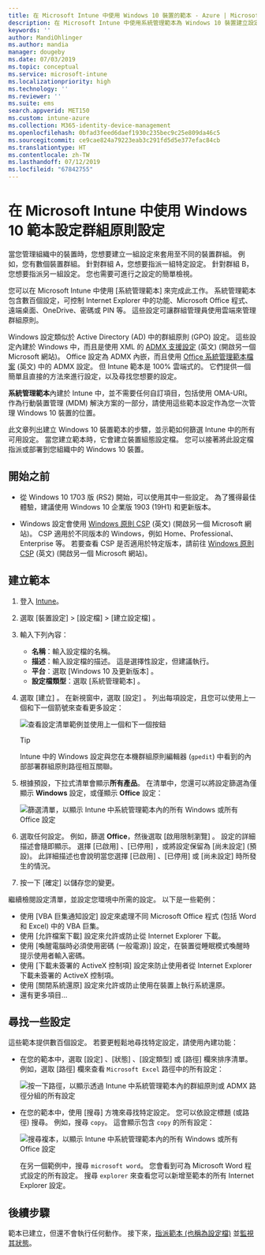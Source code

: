 ```yaml
---
title: 在 Microsoft Intune 中使用 Windows 10 裝置的範本 - Azure | Microsoft Docs
description: 在 Microsoft Intune 中使用系統管理範本為 Windows 10 裝置建立設定群組。 使用裝置組態設定檔中的這些設定，來控制 Office 程式、保護 Internet Explorer 中的功能、控制對 OneDrive 的存取、使用遠端桌面功能、啟用 [自動播放]、設定電源管理設定、使用 HTTP 列印、使用不同的使用者登入選項，以及控制事件記錄檔大小。
keywords: ''
author: MandiOhlinger
ms.author: mandia
manager: dougeby
ms.date: 07/03/2019
ms.topic: conceptual
ms.service: microsoft-intune
ms.localizationpriority: high
ms.technology: ''
ms.reviewer: ''
ms.suite: ems
search.appverid: MET150
ms.custom: intune-azure
ms.collection: M365-identity-device-management
ms.openlocfilehash: 0bfad3feed6daef1930c235bec9c25e809da46c5
ms.sourcegitcommit: ce9cae824a79223eab3c291fd5d5e377efac84cb
ms.translationtype: HT
ms.contentlocale: zh-TW
ms.lasthandoff: 07/12/2019
ms.locfileid: "67842755"
---
```

# <a name="use-windows-10-templates-to-configure-group-policy-settings-in-microsoft-intune"></a>在 Microsoft Intune 中使用 Windows 10 範本設定群組原則設定

當您管理組織中的裝置時，您想要建立一組設定來套用至不同的裝置群組。 例如，您有數個裝置群組。 針對群組 A，您想要指派一組特定設定。 針對群組 B，您想要指派另一組設定。 您也需要可進行之設定的簡單檢視。

您可以在 Microsoft Intune 中使用 [系統管理範本]  來完成此工作。 系統管理範本包含數百個設定，可控制 Internet Explorer 中的功能、Microsoft Office 程式、遠端桌面、OneDrive、密碼或 PIN 等。 這些設定可讓群組管理員使用雲端來管理群組原則。

Windows 設定類似於 Active Directory (AD) 中的群組原則 (GPO) 設定。 這些設定內建於 Windows 中，而且是使用 XML 的 [ADMX 支援設定](https://docs.microsoft.com/windows/client-management/mdm/understanding-admx-backed-policies) \(英文\) (開啟另一個 Microsoft 網站)。 Office 設定為 ADMX 內嵌，而且使用 [Office 系統管理範本檔案](https://www.microsoft.com/download/details.aspx?id=49030) \(英文\) 中的 ADMX 設定。 但 Intune 範本是 100% 雲端式的。 它們提供一個簡單且直接的方法來進行設定，以及尋找您想要的設定。

**系統管理範本**內建於 Intune 中，並不需要任何自訂項目，包括使用 OMA-URI。 作為行動裝置管理 (MDM) 解決方案的一部分，請使用這些範本設定作為您一次管理 Windows 10 裝置的位置。

此文章列出建立 Windows 10 裝置範本的步驟，並示範如何篩選 Intune 中的所有可用設定。 當您建立範本時，它會建立裝置組態設定檔。 您可以接著將此設定檔指派或部署到您組織中的 Windows 10 裝置。

## <a name="before-you-begin"></a>開始之前

- 從 Windows 10 1703 版 (RS2) 開始，可以使用其中一些設定。 為了獲得最佳體驗，建議使用 Windows 10 企業版 1903 (19H1) 和更新版本。

- Windows 設定會使用 [Windows 原則 CSP](https://docs.microsoft.com/windows/client-management/mdm/policy-configuration-service-provider#admx-backed-policies) \(英文\) (開啟另一個 Microsoft 網站)。 CSP 適用於不同版本的 Windows，例如 Home、Professional、Enterprise 等。 若要查看 CSP 是否適用於特定版本，請前往 [Windows 原則 CSP](https://docs.microsoft.com/windows/client-management/mdm/policy-configuration-service-provider#admx-backed-policies) \(英文\) (開啟另一個 Microsoft 網站)。

## <a name="create-a-template"></a>建立範本

1. 登入 [Intune](https://go.microsoft.com/fwlink/?linkid=2090973)。
2. 選取 [裝置設定]   > [設定檔]   > [建立設定檔]  。
3. 輸入下列內容：

    - **名稱**：輸入設定檔的名稱。
    - **描述**：輸入設定檔的描述。 這是選擇性設定，但建議執行。
    - **平台**：選取 [Windows 10 及更新版本]  。
    - **設定檔類型**：選取 [系統管理範本]  。

4. 選取 [建立]  。 在新視窗中，選取 [設定]  。 列出每項設定，且您可以使用上一個和下一個箭號來查看更多設定：

    ![查看設定清單範例並使用上一個和下一個按鈕](./media/administrative-templates-windows/administrative-templates-sample-settings-list.png)

    > [!TIP]
    > Intune 中的 Windows 設定與您在本機群組原則編輯器 (`gpedit`) 中看到的內部部署群組原則路徑相互關聯。

5. 根據預設，下拉式清單會顯示**所有產品**。 在清單中，您還可以將設定篩選為僅顯示 **Windows** 設定，或僅顯示 **Office** 設定：

    ![篩選清單，以顯示 Intune 中系統管理範本內的所有 Windows 或所有 Office 設定](./media/administrative-templates-windows/administrative-templates-choose-windows-office-all-products.png)

6. 選取任何設定。 例如，篩選 **Office**，然後選取 [啟用限制瀏覽]  。 設定的詳細描述會隨即顯示。 選擇 [已啟用]  、[已停用]  ，或將設定保留為 [尚未設定]  \(預設\)。 此詳細描述也會說明當您選擇 [已啟用]  、[已停用]  或 [尚未設定]  時所發生的情況。
7. 按一下 [確定]  以儲存您的變更。

繼續檢閱設定清單，並設定您環境中所需的設定。 以下是一些範例：

- 使用 [VBA 巨集通知設定]  設定來處理不同 Microsoft Office 程式 (包括 Word 和 Excel) 中的 VBA 巨集。
- 使用 [允許檔案下載]  設定來允許或防止從 Internet Explorer 下載。
- 使用 [喚醒電腦時必須使用密碼 (一般電源)]  設定，在裝置從睡眠模式喚醒時提示使用者輸入密碼。
- 使用 [下載未簽署的 ActiveX 控制項]  設定來防止使用者從 Internet Explorer 下載未簽署的 ActiveX 控制項。
- 使用 [關閉系統還原]  設定來允許或防止使用在裝置上執行系統還原。
- 還有更多項目...

## <a name="find-some-settings"></a>尋找一些設定

這些範本提供數百個設定。 若要更輕鬆地尋找特定設定，請使用內建功能：

- 在您的範本中，選取 [設定]  、[狀態]  、[設定類型]  或 [路徑]  欄來排序清單。 例如，選取 [路徑]  欄來查看 `Microsoft Excel` 路徑中的所有設定：

  ![按一下路徑，以顯示透過 Intune 中系統管理範本內的群組原則或 ADMX 路徑分組的所有設定](./media/administrative-templates-windows/path-filter-shows-excel-options.png)

- 在您的範本中，使用 [搜尋]  方塊來尋找特定設定。 您可以依設定標題 (或路徑) 搜尋。 例如，搜尋 `copy`。 這會顯示包含 `copy` 的所有設定：

  ![搜尋複本，以顯示 Intune 中系統管理範本內的所有 Windows 或所有 Office 設定](./media/administrative-templates-windows/search-copy-settings.png) 

  在另一個範例中，搜尋 `microsoft word`。 您會看到可為 Microsoft Word 程式設定的所有設定。 搜尋 `explorer` 來查看您可以新增至範本的所有 Internet Explorer 設定。

## <a name="next-steps"></a>後續步驟

範本已建立，但還不會執行任何動作。 接下來，[指派範本 (也稱為設定檔)](device-profile-assign.md) 並[監視其狀態](device-profile-monitor.md)。
